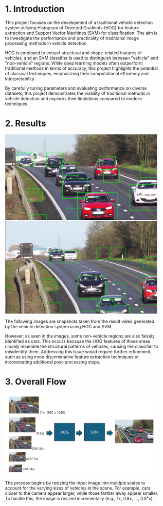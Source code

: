 # 1. Introduction


This project focuses on the development of a traditional vehicle detection system utilizing Histogram of Oriented Gradients (HOG) for feature extraction and Support Vector Machines (SVM) for classification. The aim is to investigate the performance and practicality of traditional image processing methods in vehicle detection.

HOG is employed to extract structural and shape-related features of vehicles, and an SVM classifier is used to distinguish between "vehicle" and "non-vehicle" regions. While deep learning models often outperform traditional methods in terms of accuracy, this project highlights the potential of classical techniques, emphasizing their computational efficiency and interpretability.

By carefully tuning parameters and evaluating performance on diverse datasets, this project demonstrates the viability of traditional methods in vehicle detection and explores their limitations compared to modern techniques.


# 2. Results

![detected images](./img/HOG_SVM_1.png) 
![detected images](./img/HOG_SVM_2.png)

The following images are snapshots taken from the result video generated by the vehicle detection system using HOG and SVM.

However, as seen in the images, some non-vehicle regions are also falsely identified as cars. This occurs because the HOG features of those areas closely resemble the structural patterns of vehicles, causing the classifier to misidentify them. Addressing this issue would require further refinement, such as using mroe discriminative feature extraction techniques or incorproating additional post-processing steps.


# 3. Overall Flow

![overall process](./img/overall_process.png)

The process begins by resizing the input image into multiple scales to account for the varying sizes of vehicles in the scene. For example, cars closer to the camera appear larger, while those farther away appear smaller. To handle this, the image is resized incrementally (e.g., 1x, 0.8x, ..., 0.8⁴x).




